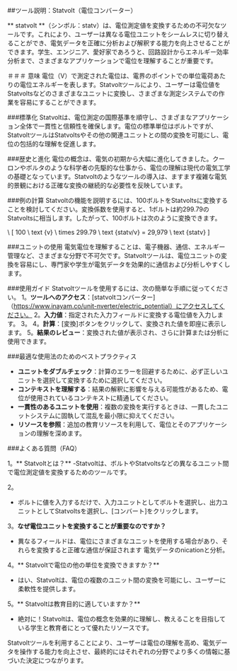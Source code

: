 ##ツール説明：Statvolt（電位コンバーター）

** statvolt **（シンボル：statv）は、電位測定値を変換するための不可欠なツールです。これにより、ユーザーは異なる電位ユニットをシームレスに切り替えることができ、電気データを正確に分析および解釈する能力を向上させることができます。学生、エンジニア、愛好家であろうと、回路設計からエネルギー効率分析まで、さまざまなアプリケーションで電位を理解することが重要です。

＃＃＃ 意味
電位（V）で測定された電位は、電界のポイントでの単位電荷あたりの電位エネルギーを表します。Statvoltツールにより、ユーザーは電位値をStatvoltsなどのさまざまなユニットに変換し、さまざまな測定システムでの作業を容易にすることができます。

###標準化
Statvoltは、電位測定の国際基準を順守し、さまざまなアプリケーション全体で一貫性と信頼性を確保します。電位の標準単位はボルトですが、StatvoltツールはStatvoltsやその他の関連ユニットとの間の変換を可能にし、電位の包括的な理解を促進します。

###歴史と進化
電位の概念は、電気の初期から大幅に進化してきました。クーロンやボルタのような科学者の先駆的な仕事から、電位の理解は現代の電気工学の基礎となっています。Statvoltのようなツールの導入は、ますます複雑な電気的景観における正確な変換の継続的な必要性を反映しています。

###例の計算
Statvoltの機能を説明するには、100ボルトをStatvoltsに変換することを検討してください。変換係数を使用すると、1ボルトは約299.79のStatvoltsに相当します。したがって、100ボルトは次のように変換できます。

\ [
100 \ text {v} \ times 299.79 \ text {statv/v} = 29,979 \ text {statv}
\]

###ユニットの使用
電気電位を理解することは、電子機器、通信、エネルギー管理など、さまざまな分野で不可欠です。Statvoltツールは、電位ユニットの変換を容易にし、専門家や学生が電気データを効果的に通信および分析しやすくします。

###使用ガイド
Statvoltツールを使用するには、次の簡単な手順に従ってください。
1。**ツールへのアクセス**：[statvoltコンバーター]（https://www.inayam.co/unit-nverter/electric_potential）にアクセスしてください。
2。**入力値**：指定された入力フィールドに変換する電位値を入力します。
3。
4。**計算**：[変換]ボタンをクリックして、変換された値を即座に表示します。
5。**結果のレビュー**：変換された値が表示され、さらに計算または分析に使用できます。

###最適な使用法のためのベストプラクティス
-  **ユニットをダブルチェック**：計算のエラーを回避するために、必ず正しいユニットを選択して変換するために選択してください。
-  **コンテキストを理解する**：結果の解釈に影響を与える可能性があるため、電位が使用されているコンテキストに精通してください。
-  **一貫性のあるユニットを使用**：複数の変換を実行するときは、一貫したユニットシステムに固執して混乱を最小限に抑えてください。
-  **リソースを参照**：追加の教育リソースを利用して、電位とそのアプリケーションの理解を深めます。

###よくある質問（FAQ）

1。** Statvoltとは？**
-Statvoltは、ボルトやStatvoltsなどの異なるユニット間で電位測定値を変換するためのツールです。

2。
- ボルトに値を入力するだけで、入力ユニットとしてボルトを選択し、出力ユニットとしてStatvoltsを選択し、[コンバート]をクリックします。

3。**なぜ電位ユニットを変換することが重要なのですか？**
- 異なるフィールドは、電位にさまざまなユニットを使用する場合があり、それらを変換すると正確な通信が保証されます 電気データのnicationと分析。

4。** Statvoltで電位の他の単位を変換できますか？**
- はい、Statvoltは、電位の複数のユニット間の変換を可能にし、ユーザーに柔軟性を提供します。

5。** Statvoltは教育目的に適していますか？**
- 絶対に！Statvoltは、電位の概念を効果的に理解し、教えることを目指している学生と教育者にとって優れたリソースです。

Statvoltツールを利用することにより、ユーザーは電位の理解を高め、電気データを操作する能力を向上させ、最終的にはそれぞれの分野でより多くの情報に基づいた決定につながります。